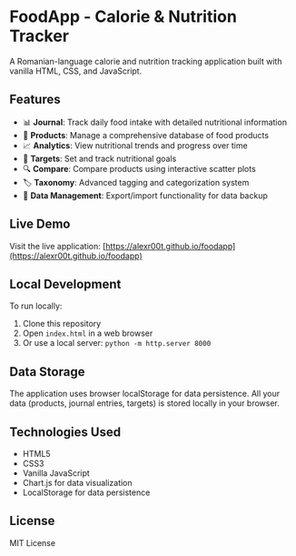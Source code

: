 # FoodApp - Calorie & Nutrition Tracker

A Romanian-language calorie and nutrition tracking application built with vanilla HTML, CSS, and JavaScript.

## Features

- 📊 **Journal**: Track daily food intake with detailed nutritional information
- 🍎 **Products**: Manage a comprehensive database of food products
- 📈 **Analytics**: View nutritional trends and progress over time
- 🎯 **Targets**: Set and track nutritional goals
- 🔍 **Compare**: Compare products using interactive scatter plots
- 🏷️ **Taxonomy**: Advanced tagging and categorization system
- 💾 **Data Management**: Export/import functionality for data backup

## Live Demo

Visit the live application: [https://alexr00t.github.io/foodapp](https://alexr00t.github.io/foodapp)

## Local Development

To run locally:

1. Clone this repository
2. Open `index.html` in a web browser
3. Or use a local server: `python -m http.server 8000`

## Data Storage

The application uses browser localStorage for data persistence. All your data (products, journal entries, targets) is stored locally in your browser.

## Technologies Used

- HTML5
- CSS3
- Vanilla JavaScript
- Chart.js for data visualization
- LocalStorage for data persistence

## License

MIT License
